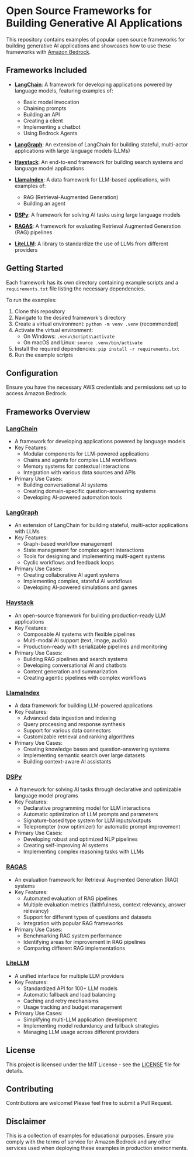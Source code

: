 # Open Source Frameworks for Building Generative AI Applications

This repository contains examples of popular open source frameworks for building generative AI applications and showcases how to use these frameworks with [Amazon Bedrock](https://aws.amazon.com/bedrock/).

## Frameworks Included

- **[LangChain](https://www.langchain.com/)**: A framework for developing applications powered by language models, featuring examples of:
  - Basic model invocation
  - Chaining prompts
  - Building an API
  - Creating a client
  - Implementing a chatbot
  - Using Bedrock Agents

- **[LangGraph](https://github.com/langchain-ai/langgraph)**: An extension of LangChain for building stateful, multi-actor applications with large language models (LLMs)

- **[Haystack](https://haystack.deepset.ai/)**: An end-to-end framework for building search systems and language model applications

- **[LlamaIndex](https://www.llamaindex.ai/)**: A data framework for LLM-based applications, with examples of:
  - RAG (Retrieval-Augmented Generation)
  - Building an agent

- **[DSPy](https://github.com/stanfordnlp/dspy)**: A framework for solving AI tasks using large language models

- **[RAGAS](https://github.com/explodinggradients/ragas)**: A framework for evaluating Retrieval Augmented Generation (RAG) pipelines

- **[LiteLLM](https://github.com/BerriAI/litellm)**: A library to standardize the use of LLMs from different providers

## Getting Started

Each framework has its own directory containing example scripts and a `requirements.txt` file listing the necessary dependencies.

To run the examples:

1. Clone this repository
2. Navigate to the desired framework's directory
3. Create a virtual environment: `python -m venv .venv` (recommended)
4. Activate the virtual environment:
   - On Windows: `.venv\Scripts\activate`
   - On macOS and Linux: `source .venv/bin/activate`
5. Install the required dependencies: `pip install -r requirements.txt`
6. Run the example scripts

## Configuration

Ensure you have the necessary AWS credentials and permissions set up to access Amazon Bedrock.

## Frameworks Overview

### [LangChain](https://www.langchain.com/)
- A framework for developing applications powered by language models
- Key Features:
  - Modular components for LLM-powered applications
  - Chains and agents for complex LLM workflows
  - Memory systems for contextual interactions
  - Integration with various data sources and APIs
- Primary Use Cases:
  - Building conversational AI systems
  - Creating domain-specific question-answering systems
  - Developing AI-powered automation tools

### [LangGraph](https://github.com/langchain-ai/langgraph)
- An extension of LangChain for building stateful, multi-actor applications with LLMs
- Key Features:
  - Graph-based workflow management
  - State management for complex agent interactions
  - Tools for designing and implementing multi-agent systems
  - Cyclic workflows and feedback loops
- Primary Use Cases:
  - Creating collaborative AI agent systems
  - Implementing complex, stateful AI workflows
  - Developing AI-powered simulations and games

### [Haystack](https://haystack.deepset.ai/)
- An open-source framework for building production-ready LLM applications
- Key Features:
  - Composable AI systems with flexible pipelines
  - Multi-modal AI support (text, image, audio)
  - Production-ready with serializable pipelines and monitoring
- Primary Use Cases:
  - Building RAG pipelines and search systems
  - Developing conversational AI and chatbots
  - Content generation and summarization
  - Creating agentic pipelines with complex workflows

### [LlamaIndex](https://www.llamaindex.ai/)
- A data framework for building LLM-powered applications
- Key Features:
  - Advanced data ingestion and indexing
  - Query processing and response synthesis
  - Support for various data connectors
  - Customizable retrieval and ranking algorithms
- Primary Use Cases:
  - Creating knowledge bases and question-answering systems
  - Implementing semantic search over large datasets
  - Building context-aware AI assistants

### [DSPy](https://github.com/stanfordnlp/dspy)
- A framework for solving AI tasks through declarative and optimizable language model programs
- Key Features:
  - Declarative programming model for LLM interactions
  - Automatic optimization of LLM prompts and parameters
  - Signature-based type system for LLM inputs/outputs
  - Teleprompter (now optimizer) for automatic prompt improvement
- Primary Use Cases:
  - Developing robust and optimized NLP pipelines
  - Creating self-improving AI systems
  - Implementing complex reasoning tasks with LLMs

### [RAGAS](https://github.com/explodinggradients/ragas)
- An evaluation framework for Retrieval Augmented Generation (RAG) systems
- Key Features:
  - Automated evaluation of RAG pipelines
  - Multiple evaluation metrics (faithfulness, context relevancy, answer relevancy)
  - Support for different types of questions and datasets
  - Integration with popular RAG frameworks
- Primary Use Cases:
  - Benchmarking RAG system performance
  - Identifying areas for improvement in RAG pipelines
  - Comparing different RAG implementations

### [LiteLLM](https://github.com/BerriAI/litellm)
- A unified interface for multiple LLM providers
- Key Features:
  - Standardized API for 100+ LLM models
  - Automatic fallback and load balancing
  - Caching and retry mechanisms
  - Usage tracking and budget management
- Primary Use Cases:
  - Simplifying multi-LLM application development
  - Implementing model redundancy and fallback strategies
  - Managing LLM usage across different providers

## License

This project is licensed under the MIT License - see the [LICENSE](LICENSE) file for details.

## Contributing

Contributions are welcome! Please feel free to submit a Pull Request.

## Disclaimer

This is a collection of examples for educational purposes. Ensure you comply with the terms of service for Amazon Bedrock and any other services used when deploying these examples in production environments.